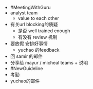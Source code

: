 - #MeetingWithGuru
- analyst team
	- value to each other
- 有关url blocking的质疑
	- 是否 well trained enough
	- 有没有 review 机制
- 要放假 安排好事情
	- yuchao 的feedback
- 回 samir 的邮件
- 分享给 mayur / micheal  teams + 说明
- #NewGuideline
- 考勤
- yuchao的邮件